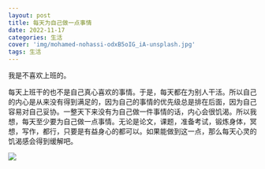 ```yaml
---
layout: post
title: 每天为自己做一点事情
date: 2022-11-17
categories: 生活 
cover: 'img/mohamed-nohassi-odxB5oIG_iA-unsplash.jpg'
tags: 生活 
---
```


我是不喜欢上班的。

每天上班干的也不是自己真心喜欢的事情。于是，每天都在为别人干活。所以自己的内心是从来没有得到满足的，因为自己的事情的优先级总是排在后面，因为自己容易对自己妥协。一整天下来没有为自己做一件事情的话，内心会很饥渴。所以我想，每天至少要为自己做一点事情。无论是论文，课题，准备考试，锻炼身体，冥想，写作，都行，只要是有益身心的都可以。如果能做到这一点，那么每天心灵的饥渴感会得到缓解吧。

![](https://cdn.jsdelivr.net/gh/catecholamin/pictures@master/mohamed-nohassi-odxB5oIG_iA-unsplash.jpg)
